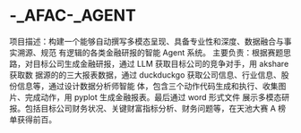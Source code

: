 # -_AFAC-_AGENT
项目描述：构建⼀个能够⾃动撰写多模态呈现、具备专业性和深度、数据融合与事实溯源、规范  有逻辑的各类⾦融研报的智能 Agent 系统。  主要负责：根据赛题思路，对目标公司生成金融研报，通过 LLM 获取目标公司的竞争对手，用 akshare 获取数  据源的的三大报表数据，通过 duckduckgo 获取公司信息、行业信息、股份信息等，通过设计数据分析师智能  体，包含三个动作代码生成和执行、收集图片、完成动作，用 pyplot 生成金融报表。最后通过 word 形式文件  展示多模态研报。包括目标公司财务状况、关键财富指标分析、财务问题等，在天池大赛 A 榜单获得前百。
